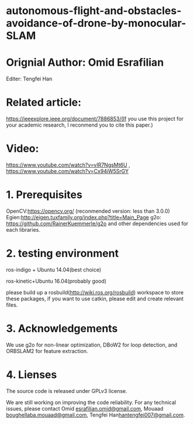 # autonomous-flight-and-obstacles-avoidance-of-drone-by-monocular-SLAM

# Orignial Author: Omid Esrafilian

Editer: Tengfei Han

# Related article:
https://ieeexplore.ieee.org/document/7886853/(If you use this project for your academic research, I reconmend you to  cite this paper.)

# Video:
https://www.youtube.com/watch?v=vIR7NgsMt6U , https://www.youtube.com/watch?v=Cx94iW5SrGY

# 1. Prerequisites
OpenCV:https://opencv.org/  (reconmended version: less than 3.0.0)
Egien:http://eigen.tuxfamily.org/index.php?title=Main_Page
g2o: https://github.com/RainerKuemmerle/g2o
and other dependencies used for each libraries.

# 2. testing environment
ros-indigo + Ubuntu 14.04(best choice)

ros-kinetic+Ubuntu 16.04(probably good)

please build up a rosbuild(http://wiki.ros.org/rosbuild) workspace to store these packages, if you want to use catkin, please edit and create relevant files. 

# 3. Acknowledgements
We use g2o for non-linear optimization, DBoW2 for loop detection, and ORBSLAM2 for feature extraction.

# 4. Lienses
The source code is released under GPLv3 license.

We are still working on improving the code reliability. For any technical issues, please contact Omid <esrafilian.omid@gmail.com>, Mouaad <boughellaba.mouaad@gmail.com>, Tengfei Han<hantengfei007@gmail.com>.
 
      

      
